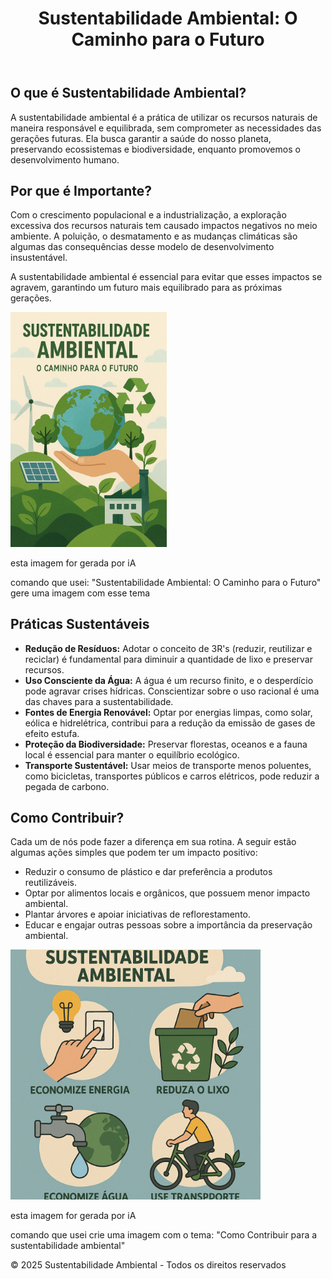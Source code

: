 <!DOCTYPE html>
<html lang="pt-br">
<head>
    <meta charset="UTF-8">
    <meta name="viewport" content="width=device-width, initial-scale=1.0">
    
</head>
<body>

<header>
    <h1>Sustentabilidade Ambiental: O Caminho para o Futuro</h1>
</header>

<section>
    <h2>O que é Sustentabilidade Ambiental?</h2>
    <p>A sustentabilidade ambiental é a prática de utilizar os recursos naturais de maneira responsável e equilibrada, sem comprometer as necessidades das gerações futuras. Ela busca garantir a saúde do nosso planeta, preservando ecossistemas e biodiversidade, enquanto promovemos o desenvolvimento humano.</p>
</section>

<section>
    <h2>Por que é Importante?</h2>
    <p>Com o crescimento populacional e a industrialização, a exploração excessiva dos recursos naturais tem causado impactos negativos no meio ambiente. A poluição, o desmatamento e as mudanças climáticas são algumas das consequências desse modelo de desenvolvimento insustentável.</p>
    <p>A sustentabilidade ambiental é essencial para evitar que esses impactos se agravem, garantindo um futuro mais equilibrado para as próximas gerações.</p>

<img src="https://raw.githubusercontent.com/MatteusLastra/Projeto-Agrinho-2025/a666601ca42baefb0b29515139b14d43f6df0f31/ChatGPT%20Image%2017%20de%20jun.%20de%202025%2C%2008_42_21.png" alt="Minha imagem do GitHub" width="250"/> <p>esta imagem for gerada por iA</p> <p>comando que usei: "Sustentabilidade Ambiental: O Caminho para o Futuro" gere uma imagem com esse tema


</p>

<section>
    <h2>Práticas Sustentáveis</h2>
    <ul>
        <li><strong>Redução de Resíduos:</strong> Adotar o conceito de 3R's (reduzir, reutilizar e reciclar) é fundamental para diminuir a quantidade de lixo e preservar recursos.</li>
        <li><strong>Uso Consciente da Água:</strong> A água é um recurso finito, e o desperdício pode agravar crises hídricas. Conscientizar sobre o uso racional é uma das chaves para a sustentabilidade.</li>
        <li><strong>Fontes de Energia Renovável:</strong> Optar por energias limpas, como solar, eólica e hidrelétrica, contribui para a redução da emissão de gases de efeito estufa.</li>
        <li><strong>Proteção da Biodiversidade:</strong> Preservar florestas, oceanos e a fauna local é essencial para manter o equilíbrio ecológico.</li>
        <li><strong>Transporte Sustentável:</strong> Usar meios de transporte menos poluentes, como bicicletas, transportes públicos e carros elétricos, pode reduzir a pegada de carbono.</li>
    </ul>
</section>

<section>
    <h2>Como Contribuir?</h2>
    <p>Cada um de nós pode fazer a diferença em sua rotina. A seguir estão algumas ações simples que podem ter um impacto positivo:</p>
    <ul>
        <li>Reduzir o consumo de plástico e dar preferência a produtos reutilizáveis.</li>
        <li>Optar por alimentos locais e orgânicos, que possuem menor impacto ambiental.</li>
        <li>Plantar árvores e apoiar iniciativas de reflorestamento.</li>
        <li>Educar e engajar outras pessoas sobre a importância da preservação ambiental.</li>
    </ul>
</section>

<img src="https://github.com/MatteusLastra/Projeto-Agrinho-2025/raw/main/ChatGPT%20Image%2017%20de%20jun.%20de%202025%2C%2010_46_18.png" alt="ChatGPT Image" width="400"> <p>esta imagem for gerada por iA</p> <p>comando que usei crie uma imagem com o tema: "Como Contribuir para a sustentabilidade ambiental"


<footer>
    <p>&copy; 2025 Sustentabilidade Ambiental - Todos os direitos reservados</p>
</footer>

</body>
</html>
